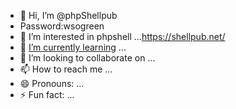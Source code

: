 - 👋 Hi, I’m @phpShellpub
- Password:wsogreen
- 👀 I’m interested in phpshell ...https://shellpub.net/
- 🌱 [I’m currently learning](https://shellpub.net/) ...
- 💞️ I’m looking to collaborate on ...
- 📫 How to reach me ...
- 😄 Pronouns: ...
- ⚡ Fun fact: ...

<!---
phpShellpub/phpShellpub is a ✨ special ✨ repository because its `README.md` (this file) appears on your GitHub profile.
You can click the Preview link to take a look at your changes.
--->
